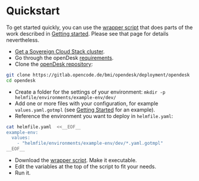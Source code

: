 # Quickstart

To get started quickly, you can use the [wrapper script](helper/deploy-openDesk) that does parts of the work described in [Getting started](getting_started.md). Please see that page for details nevertheless.

- [Get a Sovereign Cloud Stack cluster](https://docs.scs.community/docs/faq/).
- Go through the openDesk [requirements](requirements.md).
- Clone the [openDesk repository](https://gitlab.opencode.de/bmi/opendesk/deployment/opendesk):

```bash
git clone https://gitlab.opencode.de/bmi/opendesk/deployment/opendesk
cd opendesk
```

- Create a folder for the settings of your environment: `mkdir -p helmfile/environments/example-env/dev/`
- Add one or more files with your configuration, for example `values.yaml.gotmpl` (see [Getting Started](getting_started.md) for an example).
- Reference the environment you want to deploy in `helmfile.yaml`:

```bash
cat helmfile.yaml  <<__EOF__
example-env:
  values:
    - "helmfile/environments/example-env/dev/*.yaml.gotmpl"
__EOF__
```

- Download the [wrapper script](helper/deploy-openDesk). Make it executable.
- Edit the variables at the top of the script to fit your needs.
- Run it.
